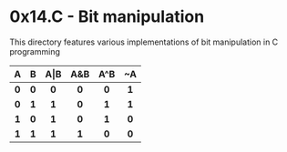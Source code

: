 # 0x14.C - Bit manipulation
This directory features various implementations of bit manipulation in
C programming

|A    |B    |A\|B |A&B  |A^B  |~A   |
|:---:|:---:|:---:|:---:|:---:|:---:|
|**0**|**0**|**0**|**0**|**0**|**1**|
|**0**|**1**|**1**|**0**|**1**|**1**|
|**1**|**0**|**1**|**0**|**1**|**0**|
|**1**|**1**|**1**|**1**|**0**|**0**|
